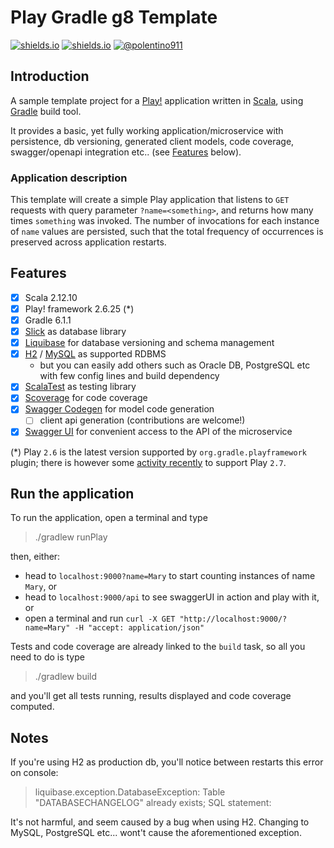 Play Gradle g8 Template
=========================
[![shields.io](https://img.shields.io/badge/CONTRIBUTORS-WELCOME&lt;3-blueviolet)](https://creativecommons.org/publicdomain/zero/1.0/)
[![shields.io](http://img.shields.io/badge/LICENSE-CC0-blue.svg)](https://creativecommons.org/publicdomain/zero/1.0/)
[![@polentino911](https://img.shields.io/badge/VERSION-0.0.3-brightgreen.svg?logo=scala)](https://twitter.com/polentino911)

## Introduction
A sample template project for a [Play!](https://www.playframework.com/) application written
in [Scala](https://www.scala-lang.org/), using [Gradle](https://gradle.org/) build tool.

It provides a basic, yet fully working application/microservice with persistence, db versioning,
generated client models, code coverage, swagger/openapi integration etc..
(see [Features](#Features) below).

 ### Application description
This template will create a simple Play application that listens to `GET` requests with query parameter 
`?name=<something>`, and returns how many times `something` was invoked. The number of invocations for each instance of
`name` values are persisted, such that the total frequency of occurrences is preserved across application restarts.

## Features
 - [x] Scala 2.12.10
 - [x] Play! framework 2.6.25 (*)
 - [x] Gradle 6.1.1
 - [x] [Slick](http://scala-slick.org/) as database library
 - [x] [Liquibase](https://www.liquibase.org/) for database versioning and schema management
 - [x] [H2](https://www.h2database.com/html/main.html) / [MySQL](https://www.mysql.com/it) as supported RDBMS 
   - but you can easily add others such as Oracle DB, PostgreSQL etc with few config lines and build dependency
 - [x] [ScalaTest](http://www.scalatest.org/) as testing library
 - [x] [Scoverage](http://scoverage.org/) for code coverage
 - [x] [Swagger Codegen](https://github.com/swagger-api/swagger-codegen) for model code generation
   - [ ] client api generation (contributions are welcome!)
 - [x] [Swagger UI](https://github.com/swagger-api/swagger-ui) for convenient access to the API of
   the microservice

(*) Play `2.6` is the latest version supported by `org.gradle.playframework` plugin; there is however some
[activity recently](https://github.com/gradle/playframework/commit/ee20b323b1a79f85f8261621272e4743e6476968) 
to support Play `2.7`.

## Run the application

To run the application, open a terminal and type

> ./gradlew runPlay

then, either:
  - head to `localhost:9000?name=Mary` to start counting instances of name `Mary`, or
  - head to `localhost:9000/api` to see swaggerUI in action and play with it, or
  - open a terminal and run `curl -X GET "http://localhost:9000/?name=Mary" -H "accept: application/json"`

Tests and code coverage are already linked to the `build` task, so all you need to
do is type
> ./gradlew build

and you'll get all tests running, results displayed and code coverage computed.

## Notes

If you're using H2 as production db, you'll notice between restarts this error on console:
> liquibase.exception.DatabaseException: Table "DATABASECHANGELOG" already exists; SQL statement:

It's not harmful, and seem caused by a bug when using H2. Changing to MySQL, PostgreSQL etc...
wont't cause the aforementioned exception.